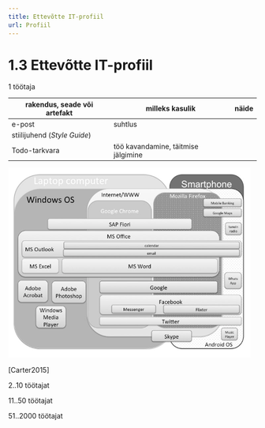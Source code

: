 ```yaml
---
title: Ettevõtte IT-profiil
url: Profiil
---
```


# 1.3 Ettevõtte IT-profiil

1 töötaja

| rakendus, seade või artefakt | milleks kasulik | näide |
|------------------------------|-----------------|-------|
| e-post                       | suhtlus         | 
| stiilijuhend (_Style Guide_) | |
| Todo-tarkvara | töö kavandamine, täitmise jälgimine | |

![](img/Identity.PNG)

[Carter2015]

2..10 töötajat

11..50 töötajat

51..2000 töötajat


